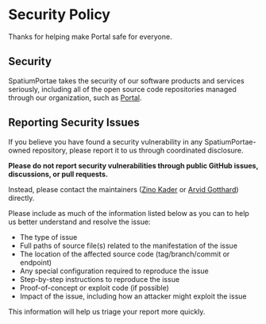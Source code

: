 # Security Policy

Thanks for helping make Portal safe for everyone.

## Security

SpatiumPortae takes the security of our software products and services seriously, including all of the open source code repositories managed through our organization, such as [Portal](https://github.com/SpatiumPortae/portal).

## Reporting Security Issues

If you believe you have found a security vulnerability in any SpatiumPortae-owned repository, please report it to us through coordinated disclosure.

**Please do not report security vulnerabilities through public GitHub issues, discussions, or pull requests.**


Instead, please contact the maintainers ([Zino Kader](https://github.com/ZinoKader) or [Arvid Gotthard](https://github.com/mellonnen)) directly.

Please include as much of the information listed below as you can to help us better understand and resolve the issue:

  * The type of issue
  * Full paths of source file(s) related to the manifestation of the issue
  * The location of the affected source code (tag/branch/commit or endpoint)
  * Any special configuration required to reproduce the issue
  * Step-by-step instructions to reproduce the issue
  * Proof-of-concept or exploit code (if possible)
  * Impact of the issue, including how an attacker might exploit the issue

This information will help us triage your report more quickly.
